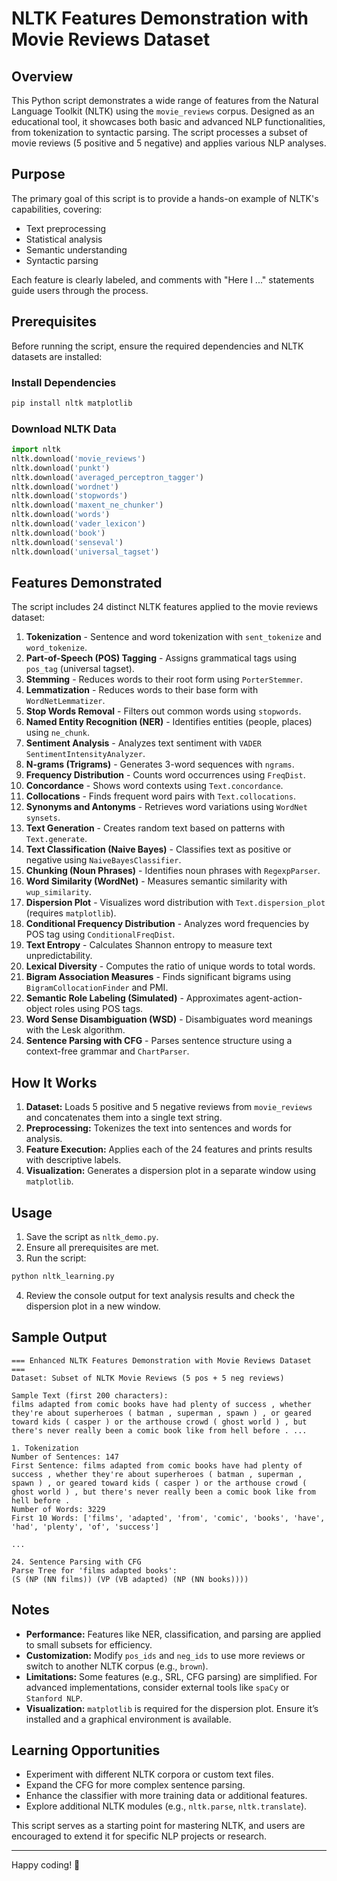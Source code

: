 # NLTK Features Demonstration with Movie Reviews Dataset

## Overview
This Python script demonstrates a wide range of features from the Natural Language Toolkit (NLTK) using the `movie_reviews` corpus. Designed as an educational tool, it showcases both basic and advanced NLP functionalities, from tokenization to syntactic parsing. The script processes a subset of movie reviews (5 positive and 5 negative) and applies various NLP analyses.

## Purpose
The primary goal of this script is to provide a hands-on example of NLTK's capabilities, covering:
- Text preprocessing
- Statistical analysis
- Semantic understanding
- Syntactic parsing

Each feature is clearly labeled, and comments with "Here I ..." statements guide users through the process.

## Prerequisites
Before running the script, ensure the required dependencies and NLTK datasets are installed:

### Install Dependencies
```bash
pip install nltk matplotlib
```

### Download NLTK Data
```python
import nltk
nltk.download('movie_reviews')
nltk.download('punkt')
nltk.download('averaged_perceptron_tagger')
nltk.download('wordnet')
nltk.download('stopwords')
nltk.download('maxent_ne_chunker')
nltk.download('words')
nltk.download('vader_lexicon')
nltk.download('book')
nltk.download('senseval')
nltk.download('universal_tagset')
```

## Features Demonstrated
The script includes 24 distinct NLTK features applied to the movie reviews dataset:

1. **Tokenization** - Sentence and word tokenization with `sent_tokenize` and `word_tokenize`.
2. **Part-of-Speech (POS) Tagging** - Assigns grammatical tags using `pos_tag` (universal tagset).
3. **Stemming** - Reduces words to their root form using `PorterStemmer`.
4. **Lemmatization** - Reduces words to their base form with `WordNetLemmatizer`.
5. **Stop Words Removal** - Filters out common words using `stopwords`.
6. **Named Entity Recognition (NER)** - Identifies entities (people, places) using `ne_chunk`.
7. **Sentiment Analysis** - Analyzes text sentiment with `VADER SentimentIntensityAnalyzer`.
8. **N-grams (Trigrams)** - Generates 3-word sequences with `ngrams`.
9. **Frequency Distribution** - Counts word occurrences using `FreqDist`.
10. **Concordance** - Shows word contexts using `Text.concordance`.
11. **Collocations** - Finds frequent word pairs with `Text.collocations`.
12. **Synonyms and Antonyms** - Retrieves word variations using `WordNet synsets`.
13. **Text Generation** - Creates random text based on patterns with `Text.generate`.
14. **Text Classification (Naive Bayes)** - Classifies text as positive or negative using `NaiveBayesClassifier`.
15. **Chunking (Noun Phrases)** - Identifies noun phrases with `RegexpParser`.
16. **Word Similarity (WordNet)** - Measures semantic similarity with `wup_similarity`.
17. **Dispersion Plot** - Visualizes word distribution with `Text.dispersion_plot` (requires `matplotlib`).
18. **Conditional Frequency Distribution** - Analyzes word frequencies by POS tag using `ConditionalFreqDist`.
19. **Text Entropy** - Calculates Shannon entropy to measure text unpredictability.
20. **Lexical Diversity** - Computes the ratio of unique words to total words.
21. **Bigram Association Measures** - Finds significant bigrams using `BigramCollocationFinder` and PMI.
22. **Semantic Role Labeling (Simulated)** - Approximates agent-action-object roles using POS tags.
23. **Word Sense Disambiguation (WSD)** - Disambiguates word meanings with the Lesk algorithm.
24. **Sentence Parsing with CFG** - Parses sentence structure using a context-free grammar and `ChartParser`.

## How It Works
1. **Dataset:** Loads 5 positive and 5 negative reviews from `movie_reviews` and concatenates them into a single text string.
2. **Preprocessing:** Tokenizes the text into sentences and words for analysis.
3. **Feature Execution:** Applies each of the 24 features and prints results with descriptive labels.
4. **Visualization:** Generates a dispersion plot in a separate window using `matplotlib`.

## Usage
1. Save the script as `nltk_demo.py`.
2. Ensure all prerequisites are met.
3. Run the script:

```bash
python nltk_learning.py
```

4. Review the console output for text analysis results and check the dispersion plot in a new window.

## Sample Output
```
=== Enhanced NLTK Features Demonstration with Movie Reviews Dataset ===
Dataset: Subset of NLTK Movie Reviews (5 pos + 5 neg reviews)

Sample Text (first 200 characters):
films adapted from comic books have had plenty of success , whether they're about superheroes ( batman , superman , spawn ) , or geared toward kids ( casper ) or the arthouse crowd ( ghost world ) , but there's never really been a comic book like from hell before . ...

1. Tokenization
Number of Sentences: 147
First Sentence: films adapted from comic books have had plenty of success , whether they're about superheroes ( batman , superman , spawn ) , or geared toward kids ( casper ) or the arthouse crowd ( ghost world ) , but there's never really been a comic book like from hell before .
Number of Words: 3229
First 10 Words: ['films', 'adapted', 'from', 'comic', 'books', 'have', 'had', 'plenty', 'of', 'success']

...

24. Sentence Parsing with CFG
Parse Tree for 'films adapted books':
(S (NP (NN films)) (VP (VB adapted) (NP (NN books))))
```

## Notes
- **Performance:** Features like NER, classification, and parsing are applied to small subsets for efficiency.
- **Customization:** Modify `pos_ids` and `neg_ids` to use more reviews or switch to another NLTK corpus (e.g., `brown`).
- **Limitations:** Some features (e.g., SRL, CFG parsing) are simplified. For advanced implementations, consider external tools like `spaCy` or `Stanford NLP`.
- **Visualization:** `matplotlib` is required for the dispersion plot. Ensure it’s installed and a graphical environment is available.

## Learning Opportunities
- Experiment with different NLTK corpora or custom text files.
- Expand the CFG for more complex sentence parsing.
- Enhance the classifier with more training data or additional features.
- Explore additional NLTK modules (e.g., `nltk.parse`, `nltk.translate`).

This script serves as a starting point for mastering NLTK, and users are encouraged to extend it for specific NLP projects or research.

---

Happy coding! 🚀

